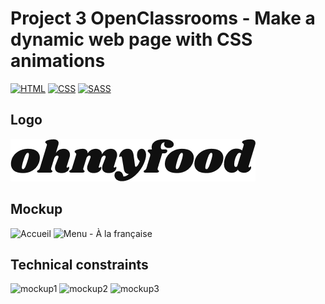 ﻿# Project 3 OpenClassrooms - Make a dynamic web page with CSS animations

[![HTML](https://img.shields.io/badge/HTML-HyperText%20Markup%20Language-orange)](https://developer.mozilla.org/fr/docs/Learn/HTML)
[![CSS](https://img.shields.io/badge/CSS-Cascading%20Style%20Sheets-blue)](https://developer.mozilla.org/fr/docs/Web/CSS)
[![SASS](https://img.shields.io/badge/Sass-Syntactically%20Awesome%20Stylesheet-ff69b4)](https://sass-lang.com/)

## Logo

![Logo](https://github.com/yxwangOCR/YixuanWANG_P3_20102021_ohmyfood/blob/f21ba3f85144e6dbb804a683d72a9eb5024fd9c0/images/ohmyfood.png)

## Mockup

![Accueil](https://user-images.githubusercontent.com/91176159/138157853-97c28b81-1e90-41d8-a2df-ae694acc44a9.png)
![Menu - À la française](https://user-images.githubusercontent.com/91176159/138157950-7e1349b0-1122-40ba-9e6f-0019cb7dce16.png)

## Technical constraints

![mockup1](https://user-images.githubusercontent.com/91176159/138158025-d88de241-b58f-42c1-8ce3-0954ca97c88a.png)
![mockup2](https://user-images.githubusercontent.com/91176159/138158029-0164a9db-3514-412a-8d18-1ec21a977357.png)
![mockup3](https://user-images.githubusercontent.com/91176159/138158032-63ef4878-f6fd-474d-b1ab-bde65704cf47.png)
